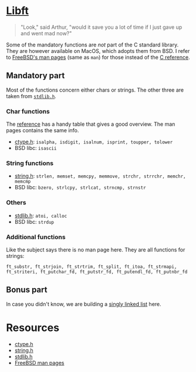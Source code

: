 # [Libft][intra-libft]
> "Look," said Arthur, "would it save you a lot of time if I just gave up and went mad now?"

Some of the mandatory functions are *not* part of the C standard library. They are however available on MacOS, which adopts them from BSD. I refer to [FreeBSD's man pages][freebsd] (same as `man`) for those instead of the [C reference][cref].

## Mandatory part
Most of the functions concern either chars or strings. The other three are taken from [`stdlib.h`][stdlib_h].

### Char functions
The [reference][ctype_h] has a handy table that gives a good overview. The man pages contains the same info.

- [ctype.h][ctype_h]: `isalpha, isdigit, isalnum, isprint, toupper, tolower`
- BSD libc: `isascii`

### String functions
- [string.h][string_h]: `strlen, memset, memcpy, memmove, strchr, strrchr, memchr, memcmp`
- BSD libc: `bzero, strlcpy, strlcat, strncmp, strnstr`

### Others
- [stdlib.h][stdlib_h]: `atoi, calloc`
- BSD libc: `strdup`

### Additional functions
Like the subject says there is no man page here. They are all functions for strings:

`ft_substr, ft_strjoin, ft_strtrim, ft_split, ft_itoa, ft_strmapi, ft_striteri, ft_putchar_fd, ft_putstr_fd, ft_putendl_fd, ft_putnbr_fd`

## Bonus part
In case you didn't know, we are building a [singly linked list][wiki_ll] here.

# Resources
- [ctype.h][ctype_h]
- [string.h][string_h]
- [stdlib.h][stdlib_h]
- [FreeBSD man pages][freebsd]

[intra-libft]:		https://projects.intra.42.fr/projects/42cursus-libft
[cref]:             https://cplusplus.com/reference/clibrary/
[freebsd]:          https://man.freebsd.org/cgi/man.cgi
[string_h]:         https://cplusplus.com/reference/cstring/
[ctype_h]:          https://cplusplus.com/reference/cctype/
[stdlib_h]:         https://cplusplus.com/reference/cstdlib/
[wiki_ll]:          https://en.wikipedia.org/wiki/Linked_list
